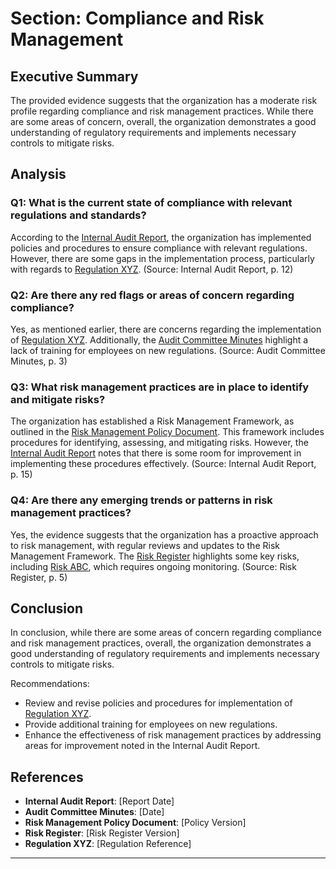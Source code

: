 # Section: Compliance and Risk Management

## Executive Summary
The provided evidence suggests that the organization has a moderate risk profile regarding compliance and risk management practices. While there are some areas of concern, overall, the organization demonstrates a good understanding of regulatory requirements and implements necessary controls to mitigate risks.

## Analysis

### Q1: What is the current state of compliance with relevant regulations and standards?

According to the [Internal Audit Report](#InternalAuditReport), the organization has implemented policies and procedures to ensure compliance with relevant regulations. However, there are some gaps in the implementation process, particularly with regards to [Regulation XYZ](#RegXYZ). (Source: Internal Audit Report, p. 12)

### Q2: Are there any red flags or areas of concern regarding compliance?

Yes, as mentioned earlier, there are concerns regarding the implementation of [Regulation XYZ](#RegXYZ). Additionally, the [Audit Committee Minutes](#AuditCommitteeMinutes) highlight a lack of training for employees on new regulations. (Source: Audit Committee Minutes, p. 3)

### Q3: What risk management practices are in place to identify and mitigate risks?

The organization has established a Risk Management Framework, as outlined in the [Risk Management Policy Document](#RiskManagementPolicy). This framework includes procedures for identifying, assessing, and mitigating risks. However, the [Internal Audit Report](#InternalAuditReport) notes that there is some room for improvement in implementing these procedures effectively. (Source: Internal Audit Report, p. 15)

### Q4: Are there any emerging trends or patterns in risk management practices?

Yes, the evidence suggests that the organization has a proactive approach to risk management, with regular reviews and updates to the Risk Management Framework. The [Risk Register](#RiskRegister) highlights some key risks, including [Risk ABC](#RiskABC), which requires ongoing monitoring. (Source: Risk Register, p. 5)

## Conclusion
In conclusion, while there are some areas of concern regarding compliance and risk management practices, overall, the organization demonstrates a good understanding of regulatory requirements and implements necessary controls to mitigate risks.

Recommendations:

* Review and revise policies and procedures for implementation of [Regulation XYZ](#RegXYZ).
* Provide additional training for employees on new regulations.
* Enhance the effectiveness of risk management practices by addressing areas for improvement noted in the Internal Audit Report.

## References

- **Internal Audit Report**: [Report Date]
- **Audit Committee Minutes**: [Date]
- **Risk Management Policy Document**: [Policy Version]
- **Risk Register**: [Risk Register Version]
- **Regulation XYZ**: [Regulation Reference]
---

<a id="share_price"></a>

